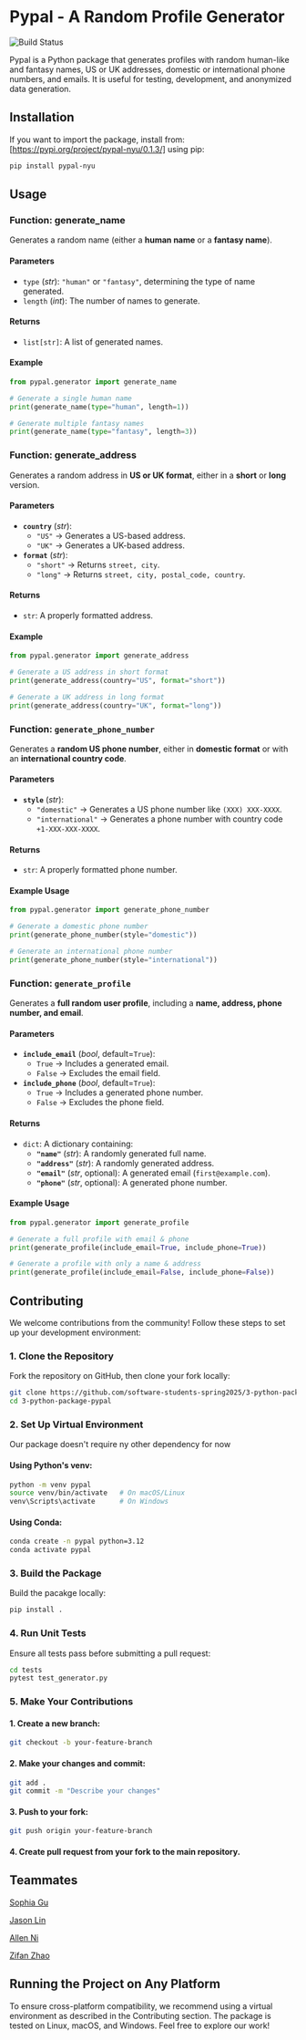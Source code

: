 # Pypal - A Random Profile Generator
![Build Status](https://github.com/software-students-spring2025/3-python-package-pypal/actions/workflows/event-logger.yml/badge.svg)


Pypal is a Python package that generates profiles with random human-like and fantasy names, US or UK addresses, domestic or international phone numbers, and emails. It is useful for testing, development, and anonymized data generation.

## Installation

If you want to import the package, install from: [https://pypi.org/project/pypal-nyu/0.1.3/] using pip:

```sh 
pip install pypal-nyu 
```

## Usage
### **Function: generate_name**
Generates a random name (either a **human name** or a **fantasy name**).

#### **Parameters**
- `type` (*str*): `"human"` or `"fantasy"`, determining the type of name generated.
- `length` (*int*): The number of names to generate.

#### **Returns**
- `list[str]`: A list of generated names.

#### **Example**
```python
from pypal.generator import generate_name

# Generate a single human name
print(generate_name(type="human", length=1))

# Generate multiple fantasy names
print(generate_name(type="fantasy", length=3))
```

### **Function: generate_address**
Generates a random address in **US or UK format**, either in a **short** or **long** version.

#### **Parameters**
- **`country`** (*str*):  
  - `"US"` → Generates a US-based address.  
  - `"UK"` → Generates a UK-based address.  
- **`format`** (*str*):  
  - `"short"` → Returns `street, city`.  
  - `"long"` → Returns `street, city, postal_code, country`.

#### **Returns**
- `str`: A properly formatted address.

#### **Example**
```python
from pypal.generator import generate_address

# Generate a US address in short format
print(generate_address(country="US", format="short"))

# Generate a UK address in long format
print(generate_address(country="UK", format="long"))
```

### **Function: `generate_phone_number`**
Generates a **random US phone number**, either in **domestic format** or with an **international country code**.

#### **Parameters**
- **`style`** (*str*):  
  - `"domestic"` → Generates a US phone number like `(XXX) XXX-XXXX`.  
  - `"international"` → Generates a phone number with country code `+1-XXX-XXX-XXXX`.

#### **Returns**
- `str`: A properly formatted phone number.

#### **Example Usage**
```python
from pypal.generator import generate_phone_number

# Generate a domestic phone number
print(generate_phone_number(style="domestic"))

# Generate an international phone number
print(generate_phone_number(style="international"))
```

### **Function: `generate_profile`**
Generates a **full random user profile**, including a **name, address, phone number, and email**.

#### **Parameters**
- **`include_email`** (*bool*, default=`True`):  
  - `True` → Includes a generated email.  
  - `False` → Excludes the email field.  
- **`include_phone`** (*bool*, default=`True`):  
  - `True` → Includes a generated phone number.  
  - `False` → Excludes the phone field.  

#### **Returns**
- `dict`: A dictionary containing:
  - **`"name"`** (*str*): A randomly generated full name.  
  - **`"address"`** (*str*): A randomly generated address.  
  - **`"email"`** (*str*, optional): A generated email (`first@example.com`).  
  - **`"phone"`** (*str*, optional): A generated phone number.  

#### **Example Usage**
```python
from pypal.generator import generate_profile

# Generate a full profile with email & phone
print(generate_profile(include_email=True, include_phone=True))

# Generate a profile with only a name & address
print(generate_profile(include_email=False, include_phone=False))
```
## Contributing

We welcome contributions from the community! Follow these steps to set up your development environment:

### **1. Clone the Repository**
Fork the repository on GitHub, then clone your fork locally:
```sh
git clone https://github.com/software-students-spring2025/3-python-package-pypal.git
cd 3-python-package-pypal
```

### **2. Set Up Virtual Environment**
Our package doesn't require ny other dependency for now

#### Using Python's venv:
```sh
python -m venv pypal
source venv/bin/activate   # On macOS/Linux
venv\Scripts\activate      # On Windows
```
#### Using Conda:
```sh
conda create -n pypal python=3.12
conda activate pypal
```

### **3. Build the Package**
Build the pacakge locally:
```sh
pip install .
```

### **4. Run Unit Tests**
Ensure all tests pass before submitting a pull request:
```sh
cd tests
pytest test_generator.py
```

### **5. Make Your Contributions**
#### **1. Create a new branch:**
```sh
git checkout -b your-feature-branch
```
#### **2. Make your changes and commit:**
```sh
git add .
git commit -m "Describe your changes"
```
#### **3. Push to your fork:**
```sh
git push origin your-feature-branch
```
#### **4. Create pull request from your fork to the main repository.**

## Teammates
[Sophia Gu](https://github.com/Sophbx)

[Jason Lin](https://github.com/JasonLIN0226)

[Allen Ni](https://github.com/AllenNi66)

[Zifan Zhao](https://github.com/Exiam6)

## Running the Project on Any Platform
To ensure cross-platform compatibility, we recommend using a virtual environment as described in the Contributing section. The package is tested on Linux, macOS, and Windows. Feel free to explore our work!
